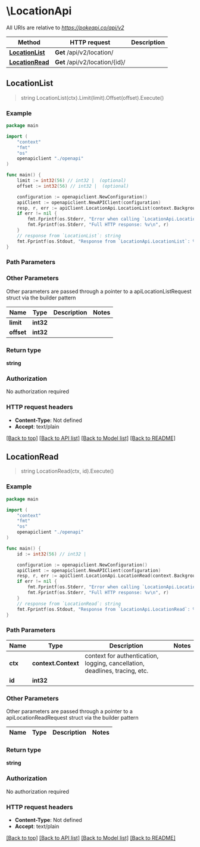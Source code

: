 # \LocationApi

All URIs are relative to *https://pokeapi.co/api/v2*

Method | HTTP request | Description
------------- | ------------- | -------------
[**LocationList**](LocationApi.md#LocationList) | **Get** /api/v2/location/ | 
[**LocationRead**](LocationApi.md#LocationRead) | **Get** /api/v2/location/{id}/ | 



## LocationList

> string LocationList(ctx).Limit(limit).Offset(offset).Execute()



### Example

```go
package main

import (
    "context"
    "fmt"
    "os"
    openapiclient "./openapi"
)

func main() {
    limit := int32(56) // int32 |  (optional)
    offset := int32(56) // int32 |  (optional)

    configuration := openapiclient.NewConfiguration()
    apiClient := openapiclient.NewAPIClient(configuration)
    resp, r, err := apiClient.LocationApi.LocationList(context.Background()).Limit(limit).Offset(offset).Execute()
    if err != nil {
        fmt.Fprintf(os.Stderr, "Error when calling `LocationApi.LocationList``: %v\n", err)
        fmt.Fprintf(os.Stderr, "Full HTTP response: %v\n", r)
    }
    // response from `LocationList`: string
    fmt.Fprintf(os.Stdout, "Response from `LocationApi.LocationList`: %v\n", resp)
}
```

### Path Parameters



### Other Parameters

Other parameters are passed through a pointer to a apiLocationListRequest struct via the builder pattern


Name | Type | Description  | Notes
------------- | ------------- | ------------- | -------------
 **limit** | **int32** |  | 
 **offset** | **int32** |  | 

### Return type

**string**

### Authorization

No authorization required

### HTTP request headers

- **Content-Type**: Not defined
- **Accept**: text/plain

[[Back to top]](#) [[Back to API list]](../README.md#documentation-for-api-endpoints)
[[Back to Model list]](../README.md#documentation-for-models)
[[Back to README]](../README.md)


## LocationRead

> string LocationRead(ctx, id).Execute()



### Example

```go
package main

import (
    "context"
    "fmt"
    "os"
    openapiclient "./openapi"
)

func main() {
    id := int32(56) // int32 | 

    configuration := openapiclient.NewConfiguration()
    apiClient := openapiclient.NewAPIClient(configuration)
    resp, r, err := apiClient.LocationApi.LocationRead(context.Background(), id).Execute()
    if err != nil {
        fmt.Fprintf(os.Stderr, "Error when calling `LocationApi.LocationRead``: %v\n", err)
        fmt.Fprintf(os.Stderr, "Full HTTP response: %v\n", r)
    }
    // response from `LocationRead`: string
    fmt.Fprintf(os.Stdout, "Response from `LocationApi.LocationRead`: %v\n", resp)
}
```

### Path Parameters


Name | Type | Description  | Notes
------------- | ------------- | ------------- | -------------
**ctx** | **context.Context** | context for authentication, logging, cancellation, deadlines, tracing, etc.
**id** | **int32** |  | 

### Other Parameters

Other parameters are passed through a pointer to a apiLocationReadRequest struct via the builder pattern


Name | Type | Description  | Notes
------------- | ------------- | ------------- | -------------


### Return type

**string**

### Authorization

No authorization required

### HTTP request headers

- **Content-Type**: Not defined
- **Accept**: text/plain

[[Back to top]](#) [[Back to API list]](../README.md#documentation-for-api-endpoints)
[[Back to Model list]](../README.md#documentation-for-models)
[[Back to README]](../README.md)

